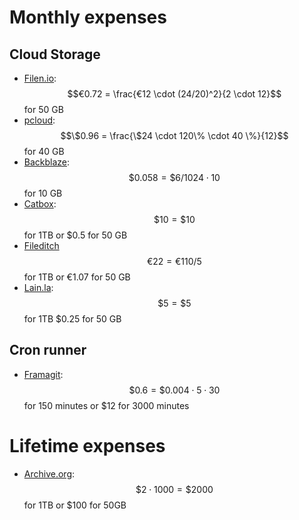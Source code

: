 # Monthly expenses

## Cloud Storage

- [Filen.io](https://filen.io/pricing): $$€0.72 = \frac{€12 \cdot (24/20)^2}{2 \cdot 12}$$ for 50 GB
- [pcloud](https://www.pcloud.com/cloud-storage-pricing-plans.html): $$\$0.96 = \frac{\$24 \cdot 120\% \cdot 40 \%}{12}$$ for 40 GB
- [Backblaze](https://www.backblaze.com/cloud-storage/pricing): $$\$0.058 = \$6 / 1024 \cdot 10 $$ for 10 GB
- [Catbox](https://www.psychz.net/object-storage.html): $$\$10 = \$10$$ for 1TB or $0.5 for 50 GB
- [Fileditch](https://www.worldstream.com/en/storage/object-storage) $$€22 = €110 / 5$$ for 1TB or €1.07 for 50 GB
- [Lain.la](https://wiki.buyvm.net/doku.php/slab): $$\$5 = \$5$$ for 1TB $0.25 for 50 GB

## Cron runner

- [Framagit](https://www.blacksmith.sh/pricing): $$\$0.6 = \$0.004 \cdot 5 \cdot 30$$ for 150 minutes or $12 for 3000 minutes

# Lifetime expenses

- [Archive.org](https://help.archive.org/help/archive-org-information/): $$\$2 \cdot 1000 = \$2000$$ for 1TB or $100 for 50GB